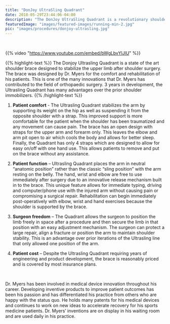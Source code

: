 ```yaml
---
title: "DonJoy UltraSling Quadrant"
date: 2018-05-29T23:44:06-04:00
description: "The DonJoy UltraSling Quadrant is a revolutionary shoulder brace that allows allows patients to maintain everyday function during their postoperative recovery."
featuredImage: "images/featured-images/running-min-2.jpg"
pic: "images/procedures/donjoy-ultrasling.jpg"
---
```


<br>

{{% video "https://www.youtube.com/embed/bWgLbvYlJlU" %}}

{{% highlight-text %}}
The Donjoy Ultrasling Quadrant is a state of the art shoulder brace designed to stabilize the upper limb after shoulder surgery.  The brace was designed by Dr. Myers for the comfort and rehabilitation of his patients.  This is one of the many innovations that Dr. Myers has contributed to the field of orthopaedic surgery.  3 years in development, the Ultrasling Quadrant has many advantages over the prior shoulder immobilizers.
{{% /highlight-text %}}

1. **Patient comfort**  - The Ultrasling Quadrant stabilizes the arm by supporting its weight on the hip as well as suspending it from the opposite shoulder with a strap.  This improved support is more comfortable for the patient when the shoulder has been traumatized and any movement can cause pain.  The brace has an open design with straps for the upper arm and forearm only.  This leaves the elbow and arm pit open to air which cools the body and allows for better sleep.  Finally, the Quadrant has only 4 straps which are designed to allow for easy on/off with one hand use.  This allows patients to remove and put on the brace without any assistance.

2. **Patient function** – Ultrasling Quadrant places the arm in neutral “anatomic position” rather than the classic “sling position” with the arm resting on the belly.  The hand, wrist and elbow are free to use immediately after surgery due to an innovative release mechanism built in to the brace.  This unique feature allows for immediate typing, driving and computer/phone use with the injured arm without causing pain or compromising a surgical repair.  Rehabilitation can begin immediately post-operatively with elbow, wrist and hand exercises because the shoulder is supported by the brace.

3. **Surgeon freedom** – The Quadrant allows the surgeon to position the limb freely in space after a procedure and then secure the limb in that position with an easy adjustment mechanism.  The surgeon can protect a large repair, align a fracture or position the arm to maintain shoulder stability.  This is an advantage over prior iterations of the Ultrasling line that only allowed one position of the arm.

4. **Patient cost** – Despite the Ultrasling Quadrant requiring years of engineering and product development, the brace is reasonably priced and is covered by most insurance plans.

<br>

Dr. Myers has been involved in medical device innovation throughout his career.  Developing inventive products to improve patient outcomes has been his passion and has differentiated his practice from others who are happy with the status quo.  He holds many patents for his medical devices and continues to work on new ideas to accelerate recovery for his sports medicine patients.  Dr. Myers’ inventions are on display in his waiting room and are used daily in his practice.
